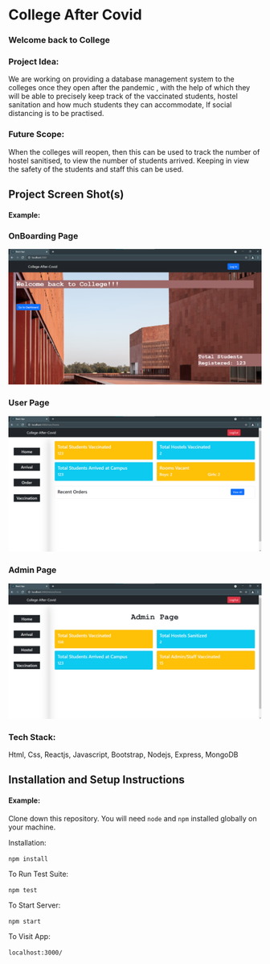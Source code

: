 <!-- ## Project Name & Pitch -->
<h1>College After Covid</h1>
<!-- #### Example: -->

<!-- TweetWorld  -->
<!-- <h3>Tag line:</h3> -->
<!-- An application used to filter data form Twitter based on user preference, built with React, Redux, JavaScript, and CSS. -->
<h3>Welcome back to College </h3>
<!-- ## Project Status -->
<!-- (only necessary if incomplete) -->

<!-- #### Example: -->
<!-- <h4>OnB</h4> -->
<!-- This project is currently in development. Users can filter tweets by username and keyword and see visual data representation. Functionality to sort by additional parameters is in progress. -->
<h3>Project Idea:</h3>
<p>
We are working on providing a database management system to the colleges once they open after the pandemic , with the help of which they will be able to precisely keep track of the vaccinated students, hostel sanitation and how much students they can accommodate, If social distancing is to be practised.
</p>
<h3>
Future Scope:
</h3>
<p>
When the colleges will reopen, then this can be used to track the number of hostel sanitised, to view the number of students arrived. Keeping in view the safety of the students and staff this can be used.
</p>

## Project Screen Shot(s)

#### Example:

<h3>OnBoarding Page</h3>
<p  >
  <img src="./src/assets/onBoarding.png" width="580" title="hover text">
  <!-- <img src="your_relative_path_here_number_2_large_name" width="350" alt="accessibility text"> -->
</p>

<h3>User Page</h3>
<p  >
  <img src="./src/assets/user-dash.png" width="580" title="hover text">
  <!-- <img src="your_relative_path_here_number_2_large_name" width="350" alt="accessibility text"> -->
</p>

<h3>Admin Page</h3>
<p  >
  <img src="./src/assets/admin-dash-1.png" width="580" title="hover text">
  <!-- <img src="your_relative_path_here_number_2_large_name" width="350" alt="accessibility text"> -->
</p>
<!-- [ PRETEND SCREEN SHOT IS HERE ] -->

<!-- <img src="./src"> -->
<!-- [ PRETEND OTHER SCREEN SHOT IS HERE ] -->

<h3>Tech Stack:</h3>
<p>Html, Css, Reactjs, Javascript, Bootstrap, Nodejs, Express, MongoDB
</p>

## Installation and Setup Instructions

#### Example:

Clone down this repository. You will need `node` and `npm` installed globally on your machine.

Installation:

`npm install`

To Run Test Suite:

`npm test`

To Start Server:

`npm start`

To Visit App:

`localhost:3000/`

<!--
## Reflection

  - What was the context for this project? (ie: was this a side project? was this for Turing? was this for an experiment?)
  - What did you set out to build?
  - Why was this project challenging and therefore a really good learning experience?
  - What were some unexpected obstacles?
  - What tools did you use to implement this project?
      - This might seem obvious because you are IN this codebase, but to all other humans now is the time to talk about why you chose webpack instead of create react app, or D3, or vanilla JS instead of a framework etc. Brag about your choices and justify them here.   -->

<!-- #### Example:

This was a 3 week long project built during my third module at Turing School of Software and Design. Project goals included using technologies learned up until this point and familiarizing myself with documentation for new features.

Originally I wanted to build an application that allowed users to pull data from the Twitter API based on what they were interested in, such as 'most tagged users'. I started this process by using the `create-react-app` boilerplate, then adding `react-router-4.0` and `redux`.

One of the main challenges I ran into was Authentication. This lead me to spend a few days on a research spike into OAuth, Auth0, and two-factor authentication using Firebase or other third parties. Due to project time constraints, I had to table authentication and focus more on data visualization from parts of the API that weren't restricted to authenticated users.

At the end of the day, the technologies implemented in this project are React, React-Router 4.0, Redux, LoDash, D3, and a significant amount of VanillaJS, JSX, and CSS. I chose to use the `create-react-app` boilerplate to minimize initial setup and invest more time in diving into weird technological rabbit holes. In the next iteration I plan on handrolling a `webpack.config.js` file to more fully understand the build process. -->
